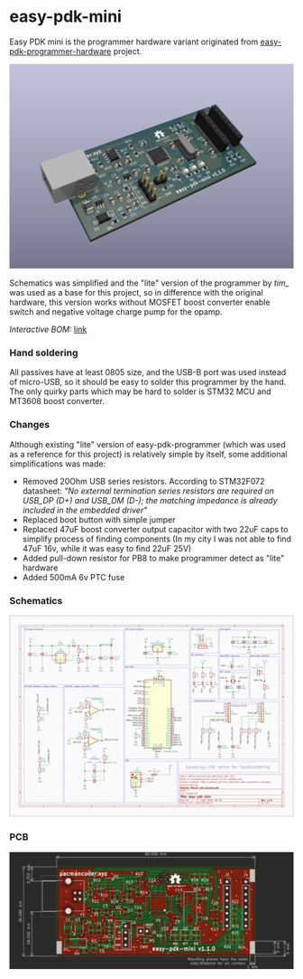 # easy-pdk-mini

Easy PDK mini is the programmer hardware variant originated from
[easy-pdk-programmer-hardware](https://github.com/free-pdk/easy-pdk-programmer-hardware) project.

![render](img/render.png)

Schematics was simplified and the "lite" version of the programmer by *tim_* was used as a base for
this project, so in difference with the original hardware, this version works without MOSFET boost
converter enable switch and negative voltage charge pump for the opamp.




*Interactive BOM:* [link](https://pacmancoder.github.io/easy-pdk-mini/)

### Hand soldering
All passives have at least 0805 size, and the USB-B port was used instead of micro-USB, so it
should be easy to solder this programmer by the hand. The only quirky parts which may be
hard to solder is STM32 MCU and MT3608 boost converter. 

### Changes
Although existing "lite" version of easy-pdk-programmer (which was used as a reference for this
project) is relatively simple by itself, some additional simplifications was made:
- Removed 20Ohm USB series resistors. According to STM32F072 datasheet: *"No external termination
series resistors are required on USB_DP (D+) and USB_DM (D-); the matching impedance is already
included in the embedded driver"*
- Replaced boot button with simple jumper
- Replaced 47uF boost converter output capacitor with two 22uF caps to simplify process of finding
components (In my city I was not able to find 47uF 16v, while it was easy to find 22uF 25V)
- Added pull-down resistor for PB8 to make programmer detect as "lite" hardware
- Added 500mA 6v PTC fuse


### Schematics
![schematics](img/schematics.png)

### PCB
![pcb](img/pcb.png)
